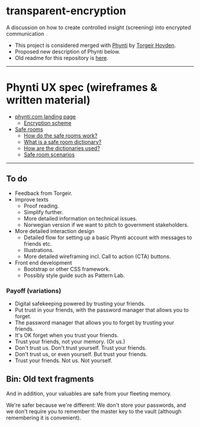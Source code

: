 # transparent-encryption
A discussion on how to create controlled insight (screening) into encrypted communication

* This project is considered merged with [Phynti][] by [Torgeir Hovden][]. 
* Proposed new description of Phynti below. 
* Old readme for this repository is [here](README-old.md).

---

# Phynti UX spec (wireframes & written material)

* [phynti.com landing page][Phynti landing page]
    * [Encryption scheme][]
* [Safe rooms][]
    * [How do the safe rooms work?][]
    * [What is a safe room dictionary?][]
    * [How are the dictionaries used?][]
    * [Safe room scenarios][]

[phynti]: https://phynti.com
[Phynti landing page]: phynti-landing-page
[Safe rooms]: safe-rooms
[Encryption scheme]: encryption-scheme 
[How do the safe rooms work?]: how-do-the-safe-rooms-work
[What is a safe room dictionary?]: what-is-a-safe-room-dictionary
[How are the dictionaries used?]: how-are-the-dictionaries-used
[Safe room scenarios]: safe-room-scenarios
[Torgeir Hovden]: https://github.com/thovden

---

## To do

* Feedback from Torgeir.
* Improve texts
    * Proof reading.
    * Simplify further.  
    * More detailed information on technical issues.
    * Norwegian version if we want to pitch to government stakeholders.
* More detailed interaction design
    * Detailed flow for setting up a basic Phynti account with messages to friends etc.
    * Illustrations.
    * More detailed wireframing incl. Call to action (CTA) buttons.
* Front end development
    * Bootstrap or other CSS framework. 
    * Possibly style guide such as Pattern Lab.

### Payoff (variations)
* Digital safekeeping powered by trusting your friends.
* Put trust in your friends, with the password manager that allows you to forget.
* The password manager that allows you to forget by trusting your friends.
* It's OK forget when you trust your friends.
* Trust your friends, not your memory. (Or us.)
* Don't trust us. Don't trust yourself. Trust your friends.
* Don't trust us, or even yourself. But trust your friends.
* Trust your friends. Not us. Not yourself.

## Bin: Old text fragments

And in addition, your valuables are safe from your fleeting memory.

We're safer because we're different: We don't store your passwords, and we don't require you to remember the master key to the vault (although remembering it is convenient).
